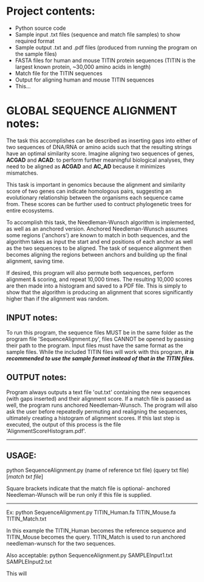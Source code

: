 # Project contents:
- Python source code
- Sample input .txt files (sequence and match file samples) to show required format
- Sample output .txt and .pdf files (produced from running the program on the sample files)
- FASTA files for human and mouse TITIN protein sequences (TITIN is the largest known protein, ~30,000 amino acids in length)
- Match file for the TITIN sequences
- Output for aligning human and mouse TITIN sequences
- This...

# GLOBAL SEQUENCE ALIGNMENT notes:
The task this accomplishes can be described as inserting gaps into either of two sequences of DNA/RNA or amino acids such that the resulting strings have an optimal similarity score. Imagine aligning two sequences of genes, **ACGAD** and **ACAD**: to perform further meaningful biological analyses, they need to be aligned as **ACGAD** and **AC_AD** because it minimizes mismatches.

This task is important in genomics because the alignment and similarity score of two genes can indicate homologous pairs, suggesting an evolutionary relationship between the organisms each sequence came from. These scores can be further used to contruct phylogenetic trees for entire ecosystems.

To accomplish this task, the Needleman-Wunsch algorithm is implemented, as well as an anchored version. Anchored Needleman-Wunsch assumes some regions ('anchors') are known to match in both sequences, and the algorithm takes as input the start and end positions of each anchor as well as the two sequences to be aligned. The task of sequence alignment then becomes aligning the regions between anchors and building up the final alignment, saving time.

If desired, this program will also permute both sequences, perform alignment & scoring, and repeat 10,000 times. The resulting 10,000 scores are then made into a histogram and saved to a PDF file. This is simply to show that the algorithm is producing an alignment that scores significantly higher than if the alignment was random.

## INPUT notes:
To run this program, the sequence files MUST be in the same folder as the program file 'SequenceAlignment.py', files CANNOT be opened by passing their path to the program. Input files must have the same format as the sample files. While the included TITIN files will work with this program, **_it is recommended to use the sample format instead of that in the TITIN files._**

## OUTPUT notes:
Program always outputs a text file 'out.txt' containing the new sequences (with gaps inserted) and their alignment score. If a match file is passed as well, the program runs anchored Needleman-Wunsch. The program will also ask the user before repeatedly permuting and realigning the sequences, ultimately creating a histogram of alignment scores. If this last step is executed, the output of this process is the file 'AlignmentScoreHistogram.pdf'.

***********************************************************************************************

## USAGE:
python SequenceAlignment.py (name of reference txt file) (query txt file) [*match txt file*]

Square brackets indicate that the match file is optional- anchored Needleman-Wunsch will be run only if this file is supplied.
***********************************************************************************************
Ex: python SequenceAlignment.py TITIN_Human.fa TITIN_Mouse.fa TITIN_Match.txt

In this example the TITIN_Human becomes the reference sequence and TITIN_Mouse becomes the query. TITIN_Match is used to run anchored needleman-wunsch for the two sequences.

Also acceptable: python SequenceAlignment.py SAMPLEInput1.txt SAMPLEInput2.txt

This will 
